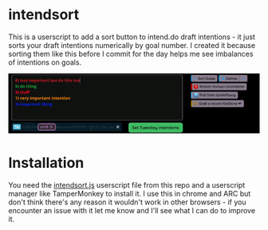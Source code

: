# intendsort
This is a userscript to add a sort button to intend.do draft intentions - it just sorts your draft intentions numerically by goal number.
I created it because sorting them like this before I commit for the day helps me see imbalances of intentions on goals.

![preview](https://github.com/frankamedic/intendsort/blob/ab2e6d631ac5622e96c3b02615e4695f2c3d4388/Preview.gif)

# Installation
You need the [intendsort.js](https://github.com/frankamedic/intendsort/blob/main/intendsort.js) userscript file from this repo and a userscript manager like TamperMonkey to install it. I use this in chrome and ARC but don't think there's any reason it wouldn't work in other browsers - if you encounter an issue with it let me know and I'll see what I can do to improve it.

